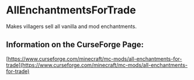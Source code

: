 # AllEnchantmentsForTrade
Makes villagers sell all vanilla and mod enchantments.
## Information on the CurseForge Page:
[https://www.curseforge.com/minecraft/mc-mods/all-enchantments-for-trade](https://www.curseforge.com/minecraft/mc-mods/all-enchantments-for-trade)
